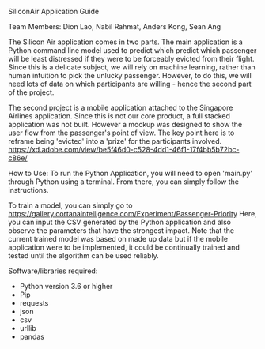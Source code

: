 SiliconAir Application Guide

Team Members: Dion Lao, Nabil Rahmat, Anders Kong, Sean Ang

The Silicon Air application comes in two parts. The main application is a Python command line model used to predict which predict which passenger will be least distressed if they were to be forceably evicted from their flight. Since this is a delicate subject, we will rely on machine learning, rather than human intuition to pick the unlucky passenger. However, to do this, we will need lots of data on which participants are willing - hence the second part of the project.

The second project is a mobile application attached to the Singapore Airlines application. Since this is not our core product, a full stacked application was not built. However a mockup was designed to show the user flow from the passenger's point of view. The key point here is to reframe being 'evicted' into a 'prize' for the participants involved. 
https://xd.adobe.com/view/be5f46d0-c528-4dd1-46f1-17f4bb5b72bc-c86e/

How to Use:
To run the Python Application, you will need to open 'main.py' through Python using a terminal. From there, you can simply follow the instructions.

To train a model, you can simply go to 
https://gallery.cortanaintelligence.com/Experiment/Passenger-Priority
Here, you can input the CSV generated by the Python application and also observe the parameters that have the strongest impact. Note that the current trained model was based on made up data but if the mobile application were to be implemented, it could be continually trained and tested until the algorithm can be used reliably.

Software/libraries required:
- Python version 3.6 or higher
- Pip
- requests
- json
- csv
- urllib
- pandas



